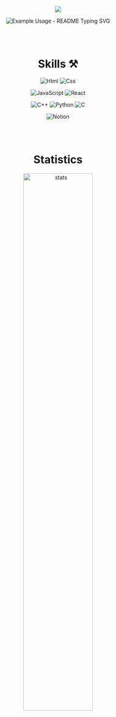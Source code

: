 <p align='center'>
    <img src="https://capsule-render.vercel.app/api?type=waving&color=0:F9DBDB,100:F09794&height=300&section=header&fontColor=FFFFFF&text=Hyerin's%20Github!&fontSize=90&animation=fadeIn&fontAlignY=38&descAlignY=51&descAlign=62"/>
</p>

<p align="center">
  <img src="https://readme-typing-svg.demolab.com/?lines=;Wellcome+to+my+Github!;Enjoy+the+show!&font=Fira%20Code&center=true&width=380&height=50&duration=4000&pause=1000&color=F09794" alt="Example Usage - README Typing SVG">
</p>

<br />
<br />

<div align=center>
    <h1>Skills ⚒️ </h1>

![Html](https://img.shields.io/badge/Html-F5BEBC?style=for-the-badge&logo=html&logoColor=white)
![Css](https://img.shields.io/badge/Css-F09794?style=for-the-badge&logo=css&logoColor=white)

![JavaScript](https://img.shields.io/badge/JavaScript-F7DF1E?style=for-the-badge&logo=Javascript&logoColor=white)
![React](https://img.shields.io/badge/React-20232A?style=for-the-badge&logo=react&logoColor=61DAFB)

![C++](http://img.shields.io/badge/C++-EF8683?style=for-the-badge&logo=c%2B%2B&logoColor=white)
![Python](https://img.shields.io/badge/Python-F9DA8F?style=for-the-badge&logo=python&logoColor=white)
![C](https://img.shields.io/badge/C-EC625C?style=for-the-badge&logo=c&logoColor=white)

![Notion](https://img.shields.io/badge/Notion-E6E6E6?style=for-the-badge&logo=Notion&logoColor=white)

</div>

<br />
<br />

<div align="center">
    <h1>Statistics</h1>
  <img alt="stats" src="https://github-readme-stats.vercel.app/api?username=jogpfls&show_icons=true&theme=holi" width="60%" />
</div>

<!--
**jogpfls/jogpfls** is a ✨ _special_ ✨ repository because its `README.md` (this file) appears on your GitHub profile.

Here are some ideas to get you started:

- 🔭 I’m currently working on ...
- 🌱 I’m currently learning ...
- 👯 I’m looking to collaborate on ...
- 🤔 I’m looking for help with ...
- 💬 Ask me about ...
- 📫 How to reach me: ...
- 😄 Pronouns: ...
- ⚡ Fun fact: ...
-->
